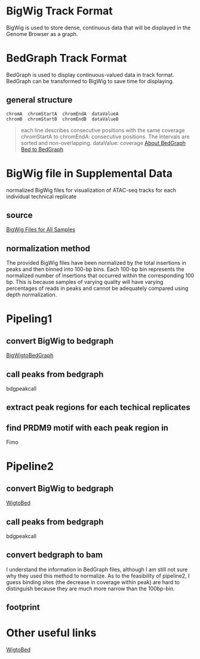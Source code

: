 # BigWig Track Format
BigWig is used to store dense, continuous data that will be displayed in the Genome Browser as a graph.
# BedGraph Track Format
BedGraph is used to display continuous-valued data in track format. BedGraph can be transformed to BigWig to save time for displaying.
## general structure
```
chromA  chromStartA  chromEndA  dataValueA
chromB  chromStartB  chromEndB  dataValueB
```
> each line describes consecutive positions with the same coverage
> chromStartA  to chromEndA: consecutive positions. The intervals are sorted and non-overlapping.
> dataValue: coverage
> [About BedGraph](https://bedtools.readthedocs.io/en/latest/content/tools/genomecov.html#coverage-by-fragment)
> [Bed to BedGraph](https://toolshed.g2.bx.psu.edu/repository/display_tool?repository_id=1ec48b84b33d36d8&tool_config=database%2Fcommunity_files%2F000%2Frepo_121%2Fbedtools-galaxy%2FgenomeCoverageBed_bedgraph.xml&changeset_revision=41bba3e648d1)
# BigWig file  in Supplemental Data
normalized BigWig files for visualization of ATAC-seq tracks for each individual technical replicate
## source
[BigWig Files for All Samples](https://gdc.cancer.gov/about-data/publications/ATACseq-AWG)
## normalization method
The provided BigWig files have been normalized by the total insertions in peaks and then binned into 100-bp bins. 
Each 100-bp bin represents the normalized number of insertions that occurred within the corresponding 100 bp.
This is because samples of varying quality will have varying percentages of reads in peaks and cannot be adequately compared using depth normalization.
# Pipeling1
## convert BigWig to bedgraph
[BigWigtoBedGraph](https://genome.ucsc.edu/goldenPath/help/bigWig.html)
## call peaks from bedgraph
bdgpeakcall
## extract peak regions for each techical replicates
## find PRDM9 motif with each peak region in 
Fimo
# Pipeline2
## convert BigWig to bedgraph
[WigtoBed](http://barcwiki.wi.mit.edu/wiki/SOPs/coordinates)
## call peaks from bedgraph
bdgpeakcall
## convert bedgraph to bam
I understand the information in BedGraph files, although I am still not sure why they used this method to normalize. As to the feasibility of pipeline2, I guess binding sites (the decrease in coverage within peak) are hard to distinguish because they are much more narrow than the 100bp-bin. 
## footprint

# Other useful links
[WigtoBed](http://barcwiki.wi.mit.edu/wiki/SOPs/coordinates)
<!--stackedit_data:
eyJoaXN0b3J5IjpbNTg3NzU4MDk4LDQ4OTYxMzM1LDg3NzExNz
AxMSwxMzgyMTIxOTM1LC0xNjk3NjQyNjUzLC0xMTkwMjgyODk5
LDE0NDcwMTQ1MTAsMTMyNTI4ODU3NCw2MDkyODQ5MjAsMTA5Nz
E2OTg2OSwtMTE1NDY2MjI1LC0xMjQyNTg0MDU0LDE3NDUyNzI1
NjMsNDk2MjU0NzIxLDE3ODQ0NDMzMzUsNTMxMDY2MTQ2LDIxMT
A2MTMzMTAsMjA4NjQ1NTc1NV19
-->